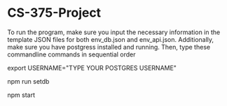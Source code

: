 # CS-375-Project
To run the program, make sure you input the necessary information in the template JSON files for both env_db.json and env_api.json. Additionally, make sure you have postgress installed and running. Then, type 
these commandline commands in sequential order

export USERNAME="TYPE YOUR POSTGRES USERNAME"

npm run setdb

npm start


